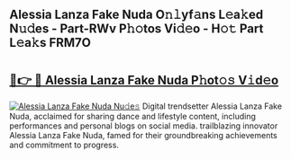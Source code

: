 ## Alessia Lanza Fake Nuda O𝚗𝚕yf𝚊ns L𝚎a𝚔ed N𝚞𝚍es - Part-RWv P𝚑𝚘tos Vi𝚍𝚎o - H𝚘𝚝 Part L𝚎a𝚔s FRM7O

# <h2><a href="http://kf90f5.oniu.top/?m=Alessia+Lanza+Fake+Nuda">🔗👉 🔴 Alessia Lanza Fake Nuda P𝚑ot𝚘𝚜 V𝚒d𝚎o</a></h2>

[![Alessia Lanza Fake Nuda Nu𝚍e𝚜](https://i.imgur.com/0qMVB7G.gif)](http://kf90f5.oniu.top/?m=Alessia+Lanza+Fake+Nuda)
Digital trendsetter Alessia Lanza Fake Nuda, acclaimed for sharing dance and lifestyle content, including performances and personal blogs on social media. trailblazing innovator Alessia Lanza Fake Nuda, famed for their groundbreaking achievements and commitment to progress.  
